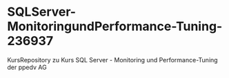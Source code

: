 # SQLServer-MonitoringundPerformance-Tuning-236937
KursRepository zu Kurs SQL Server - Monitoring und Performance-Tuning  der ppedv AG
